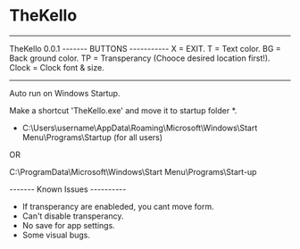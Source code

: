 # TheKello
---------------------------
TheKello 0.0.1 
------- BUTTONS -----------
X = EXIT.
T = Text color.
BG = Back ground color.
TP = Transperancy (Chooce desired location first!).
Clock = Clock font & size.

---------------------------
Auto run on Windows Startup.

Make a shortcut 'TheKello.exe' and move it to  startup folder *.

* C:\Users\username\AppData\Roaming\Microsoft\Windows\Start Menu\Programs\Startup
  (for all users)

OR

C:\ProgramData\Microsoft\Windows\Start Menu\Programs\Start-up

------- Known Issues ----------

- If transperancy are enableded, you cant move form.
- Can't disable transperancy.
- No save for app settings.
- Some visual bugs.
